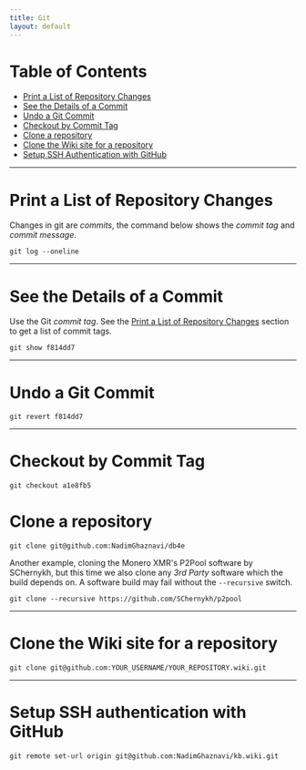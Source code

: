 ```yaml
---
title: Git
layout: default
---
```


# Table of Contents

* [Print a List of Repository Changes](#print-a-list-of-repository-commits)
* [See the Details of a Commit](#see-dthe-details-of-a-commit)
* [Undo a Git Commit](#undo-git-commit)
* [Checkout by Commit Tag](#checkout-by-commit-tag)
* [Clone a repository](#clone-a-repository)
* [Clone the Wiki site for a repository](#clone-the-wiki-site-for-a-repository)
* [Setup SSH Authentication with GitHub](#configure-a-local-repository-to-use-ssh-authentication-with-github)

---

# Print a List of Repository Changes

Changes in git are *commits*, the command below shows the *commit tag* and *commit message*.

```
git log --oneline
```

---

# See the Details of a Commit

Use the Git *commit tag*. See the [Print a List of Repository Changes](#print-a-list-of-repository-commits) section to get a list of commit tags.

```
git show f814dd7
```

---

# Undo a Git Commit

```
git revert f814dd7
```

---

# Checkout by Commit Tag

```
git checkout a1e8fb5
```

# Clone a repository

```
git clone git@github.com:NadimGhaznavi/db4e
```

Another example, cloning the Monero XMR's P2Pool software by SChernykh, but this time we also
clone any *3rd Party* software which the build depends on. A software build may fail without the `--recursive` switch.

```
git clone --recursive https://github.com/SChernykh/p2pool
```

---

# Clone the Wiki site for a repository

```
git clone git@github.com:YOUR_USERNAME/YOUR_REPOSITORY.wiki.git
```

---

# Setup SSH authentication with GitHub

```
git remote set-url origin git@github.com:NadimGhaznavi/kb.wiki.git
```
